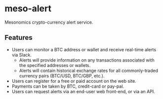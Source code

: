 # meso-alert

Mesonomics crypto-currency alert service.

## Features

- Users can monitor a BTC address or wallet and receive real-time alerts via Slack.  
    - Alerts will provide information on any transactions associated with the specified addresses or wallets.
    - Alerts will contain historical exchange rates for all commonly-traded currency pairs (BTC/USD, BTC/GBP, etc.).
- Users can register for a free or paid account on the web site.
- Payments can be taken by BTC, credit-card or pay-pal.
- Users can request alerts via an end-user web front-end, or via an API.
